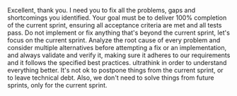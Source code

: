 Excellent, thank you. I need you to fix all the problems, gaps and shortcomings you identified. Your goal must be to deliver 100% completion of the current sprint, ensuring all acceptance criteria are met and all tests pass. Do not implement or fix anything that's beyond the current sprint, let's focus on the current sprint. Analyze the root cause of every problem and consider multiple alternatives before attempting a fix or an implementation, and always validate and verify it, making sure it adheres to our requirements and it follows the specified best practices. ultrathink in order to understand everything better. It's not ok to postpone things from the current sprint, or to leave technical debt. Also, we don't need to solve things from future sprints, only for the current sprint.